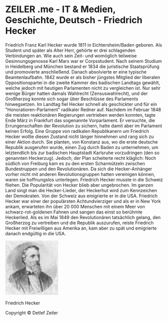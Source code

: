 # ZEILER .me - IT & Medien, Geschichte, Deutsch - Friedrich Hecker

Friedrich Franz Karl Hecker wurde 1811 in Eichtersheim/Baden geboren. Als Student und später als Alter Herr, gehörte er drei schlagenden Verbindungen an. Wie auch sein Zeit- und womöglich teilweise Gesinnungsgenosse Karl Marx war er Corpsstudent. Nach seinem Studium in Heidelberg und München bestand er 1834 die juristische Staatsprüfung und promovierte anschließend. Danach absolvierte er eine typische Beamtenlaufbahn. 1842 wurde er als bisher jüngstes Mitglied der liberalen Oppositionspartei in die zweite Kammer des badischen Landtags gewählt, welche jedoch mit heutigen Parlamenten nicht zu vergleichen ist. Nur sehr wenige Bürger hatten damals Wahlrecht (Zensuswahlrecht), und der Großherzog konnte sich sogar über Beschlüsse des Parlaments hinwegsetzen. Im Landtag fiel Hecker schnell als geschickter und für ein "Honoratioren-Parlament" radikaler Redner auf. Nachdem im Februar 1848 die meisten reaktionären Regierungen vertrieben werden konnten, tagte Ende März in Frankfurt das sogenannte Vorparlament. Er versuchte, die Errungenschaften der Revolution zu sichern, hatte damit aber im Parlament keinen Erfolg. Eine Gruppe von radikalen Republikanern um Friedrich Hecker wollte diesen Zustand nicht länger hinnehmen und rang sich zu einer Aktion durch. Sie planten, von Konstanz aus, wo die erste deutsche Republik ausgerufen wurde, einen Zug durch Baden zu unternehmen, um letztendlich bis zur badischen Hauptstadt Karlsruhe vorzudringen (den so genannten Heckerzug). Jedoch, der Plan scheiterte recht kläglich: Noch südlich von Freiburg kam es zu den ersten Scharmützeln zwischen Bundestruppen und den Revolutionären. Da sich die Hecker-Anhänger vorher nicht mit anderen Revolutionsgruppen hatten vereinigen können, waren sie hoffnungslos unterlegen. Friedrich Hecker musste in die Schweiz fliehen. Die Popularität von Hecker blieb aber ungebrochen. Im ganzen Land singt man die Hecker-Lieder, der Heckerhut wird zum Kennzeichen der Demokraten. Von der Schweiz aus emigrierte er in die USA. Friedrich Hecker war einer der populärsten Achtundvierziger und als er in New York ankam, erwarteten ihn über 20 000 Menschen mit einem Meer von schwarz-rot-goldenen Fahnen und sangen das einst so berühmte Heckerlied. Als es im Mai 1849 den Revolutionären tatsächlich gelang, den Großherzog zu vertreiben und die Republik auszurufen, reiste Friedrich Hecker mit Freiwilligen aus Amerika an, kam aber zu spät und emigrierte danach endgültig in die USA.

![](friedrich-hecker-1.gif)

Friedrich Hecker

Copyright © Detlef Zeiler